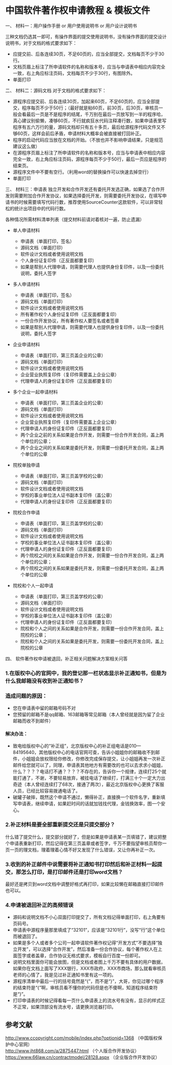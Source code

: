 # 中国软件著作权申请教程 & 模板文件

一、 材料一：用户操作手册 or  用户使用说明书  or 用户设计说明书<br>

三种文档仍选其一即可，有操作界面的提交使用说明书，没有操作界面的提交设计说明书，对于文档的格式要求如下：<br>
* 应提交前、后各连续30页，不足60页的，应当全部提交，文档每页不少于30行。
* 文档页眉上标注了所申请软件的名称和版本号，应当与申请表中相应内容完全一致，右上角应标注页码，文档每页不少于30行，有图除外。<br>
* 单面打印<br>

二、 材料二：源码文档
对于文档的格式要求如下：<br>
* 源程序应提交前、后各连续30页，加起来60页，不足60页的，应当全部提交，程序每页不少于50行；（最好就是粘60页，前30页，后30页，审核员一般会看最后一页是不是程序的结尾，千万别在最后一页放写到一半的程序哈，真心建议别偷懒，凑够60页，不行就疯狂水代码注释凑行数，如果申请表里写程序有五六万行的量，源码文档却只有五十多页，最后给源程序代码文件又不够60页，这样会前后矛盾，申请材料大概率会被直接被打回补正。<br>
* 程序的启动代码应当放在文档的开始。（不放也并不影响申请结果，只是规范建议这么做）<br>
* 在源程序页眉上标注了所申请软件的名称和版本号，应当与申请表中相应内容完全一致，右上角应标注页码，源程序每页不少于50行，最后一页应是程序的结束页。<br>
* 源程序文件中不要有空行。（利用word的替换操作可以快速去掉空行）<br>
* 单面打印<br>

三、 材料三：申请表
独立开发和合作开发还有委托开发选正确，如果选了合作开发则需要附加合作开发协议，如果选择委托开发，则需要委托开发协议，在填写申请书的时候需要填写代码行数，推荐使用SourceCounter这款软件，可以非常轻松的统计出项目中的代码行数。

各种情况所需材料清单列表（提交材料前请对着核对一遍，防止遗漏）
* 单人申请材料<br>
	* 申请表（单面打印，签名）<br>
	* 源码文档（单面打印）<br>
	* 软件设计文档或者使用说明文档<br>
	* 个人身份证复印件（正反面都要复印）<br>
	* 如果是帮别人代理申请，则需要代理人也提供身份复印件，以及一份委托说明，委托人签字<br>
	
* 多人申请材料<br>
	* 申请表（单面打印，签名）<br>
	* 源码文档（单面打印）<br>
	* 软件设计文档或者使用说明文档<br>
	* 所有著作权个人身份证复印件（正反面都要复印）<br>
	* 一份合作开发协议，所有著作权人要签名或者签章<br>
	* 如果是帮别人代理申请，则需要代理人也提供身份复印件，以及一份委托说明，委托人签字<br>

* 企业申请材料<br>
	* 申请表（单面打印，第三页盖企业的公章）<br>
	* 源码文档（单面打印）<br>
	* 软件设计文档或者使用说明文档<br>
	* 企业营业执照复印件（复印件需要盖上企业公章）<br>
	* 代理申请人的身份证复印件（正反面都要复印）<br>

* 多个企业一起申请材料<br>
	* 申请表（单面打印，第三页盖企业的公章）<br>
	* 源码文档（单面打印）<br>
	* 软件设计文档或者使用说明文档<br>
	* 企业营业执照复印件（复印件需要盖上企业公章）<br>
	* 代理申请人的身份证复印件（正反面都要复印）<br>
	* 两个企业之前的关系如果是合作开发，则需要一份合作开发合同，盖上两个单位的公章；<br>
	* 两个企业之间的关系如果是委托开发，则需要一份委托开发合同，盖上两个单位的公章<br>
* 院校单独申请<br>
	* 申请表（单面打印，第三页盖学校的公章）<br>
	* 源码文档（单面打印）<br>
	* 软件设计文档或者使用说明文档<br>
	* 学校的事业单位法人证书副本复印件（盖公章）<br>
	* 代理申请人的身份证复印件（正反面都要复印）<br>
* 院校合作申请<br>
	* 申请表（单面打印，第三页盖学校的公章）<br>
	* 源码文档（单面打印）<br>
	* 软件设计文档或者使用说明文档<br>
	* 学校的事业单位法人证书副本复印件（盖公章）<br>
	* 代理申请人的身份证复印件（正反面都要复印）<br>
	* 两个院校之间的关系如果是合作开发，则需要一份合作开发合同，盖上两个单位的公章；<br>
	* 两个院校之间的关系如果是委托开发，则需要一份委托开发合同，盖上两个单位的公章<br>
* 院校和个人一起申请<br>
	* 申请表（单面打印，第三页盖学校的公章）<br>
	* 源码文档（单面打印）<br>
	* 软件设计文档或者使用说明文档<br>
	* 学校的事业单位法人证书副本复印件（盖公章）<br>
	* 代理申请人的身份证复印件（正反面都要复印）<br>
	* 院校和个人之间的关系如果是合作开发，则需要一份合作开发合同，盖上院校的公章；<br>
	* 院校和个人之间的关系如果是委托开发，则需要一份委托开发合同，盖上院校的公章<br>
     
四、 软件著作权申请被退回，补正相关问题解决方案相关问答

### 1.在版权中心的官网中，我的登记那一栏状态显示补正通知书，但是为什么我邮箱没有收到补正通知书？<br>

### 造成问题的原因：<br>
* 您在申请表中留的邮箱号码不对<br>
* 您预留的邮箱不是qq邮箱、163邮箱等常见邮箱（本人曾经就是因为留了企业邮箱而收不到邮件）<br>
#### 解决办法：<br>
* 致电给版权中心的“补正组”，北京版权中心的补正组电话是010—84195640，其他版权中心的电话官网可查，告诉小姐姐你的邮箱收不到邮件，小姐姐会放权限给你修改，你修改完成保存提交，让小姐姐再发一次补正邮件给您就可以了，同理，申请表其他地方有需要改的也可以去求求小姐姐，什么？？？？电话打不通？？？？不存在的，告诉你一个规律，连续打25个就能打通了，不谢，不要轻易放弃，被挂电话了继续打，打满三十个一定大力出奇迹（本人曾经连续打了68次，接通了两次），最近北京版权中心更换了客服人员，已经比较容易拨通电话了。<br>
* 破罐子破摔，既然这个申请不通过，懒得补正，直接换一个软件名字，重新填写申请表，继续申请，如果赶时间的话就加钱找代理，金钱换效率，图一个安心。<br>
### 2.补正材料是要全部重新提交还是只提交部分？<br>
什么错了提交什么，提交部分就好了，但是如果是申请表某一页填错了，建议把整个申请表重新打印，然后记得在第三页盖章或者签字，千万不要指望审核员帮你一页一页的理文档，理着理着心情不好又发现了什么错误，又让你再补正一次。<br>
### 3.收到的补正邮件中说需要将补正通知书打印然后和补正材料一起提交，那怎么打印，是打印邮件还是打印word文档？<br>
最好还是拷贝到word文档中调整好格式再打印，如果比较懒在邮箱直接打印邮件也可以。<br>
### 4.申请被退回补正的高频错误
* 源码和说明文档不小心双面打印提交了，所有文档记得单面打印，右上角要有页码号。<br>
* 申请表中源程序量那里填成了“32101”，应该是“32101行”，没写“行”这个单位而被退回了。<br>
* 如果是多个人或者多个公司一起申请软件著作权记得“开发方式”不要选择“独立开发”，可以选择“合作开发”，然后准备一份合作协议，每个著作权人在上面签字或者盖章，合作协议无格式要求，模板自行百度一份即可。<br>
* 说明文档里面你可能会放图，但是文档或者图上千万不要有具体的用户数据，如果你在文档上面写了XXX银行，XXX市政府，XXX市商场，那么就看审核员老师的心情了，我是见过补正通知书里有这一项的。<br>
* 源程序清单中最后一行的括号竟然是“{”，而不是“}”，大哥，你见过哪个程序的结束符是“{”啊，审核员看不懂你的代码但是也不傻啊，知道程序结束符是“}”。<br>
* 打印申请表的时候记得看每一页什么申请表上的流水号有没有，显示的样式正不正常，如果顶部没有流水号，请更换浏览器打印。<br>

## 参考文献
http://www.ccopyright.com/mobile/index.php?optionid=1368 （中国版权保护中心官网）<br>
http://www.jht868.com/a/2875447.html （个人版合作开发协议）<br>
https://www.66law.cn/contractmodel/28128.aspx （企业版合作开发协议）<br>
